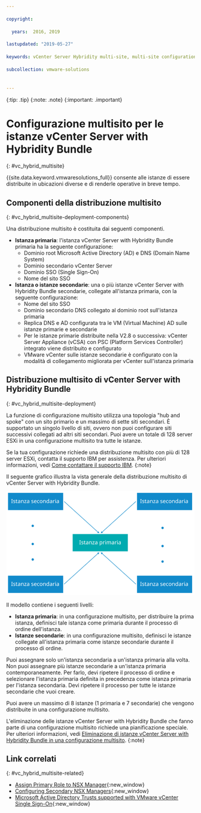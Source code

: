 ```yaml
---

copyright:

  years:  2016, 2019

lastupdated: "2019-05-27"

keywords: vCenter Server Hybridity multi-site, multi-site configuration Hybridity, multi-site deployment vCenter Server Hybridity

subcollection: vmware-solutions


---
```


{:tip: .tip}
{:note: .note}
{:important: .important}

# Configurazione multisito per le istanze vCenter Server with Hybridity Bundle
{: #vc_hybrid_multisite}

{{site.data.keyword.vmwaresolutions_full}} consente alle istanze di essere distribuite in ubicazioni diverse e di renderle operative in breve tempo.

## Componenti della distribuzione multisito
{: #vc_hybrid_multisite-deployment-components}

Una distribuzione multisito è costituita dai seguenti componenti.

* **Istanza primaria**: l'istanza vCenter Server with Hybridity Bundle primaria ha la seguente configurazione:
  *  Dominio root Microsoft Active Directory (AD) e DNS (Domain Name System)
  *  Dominio secondario vCenter Server
  *  Dominio SSO (Single Sign-On)
  *  Nome del sito SSO
* **Istanza o istanze secondarie**: una o più istanze vCenter Server with Hybridity Bundle secondarie, collegate all'istanza primaria, con la seguente configurazione:
   *  Nome del sito SSO
   *  Dominio secondario DNS collegato al dominio root sull'istanza primaria
   *  Replica DNS e AD configurata tra le VM (Virtual Machine) AD sulle istanze primarie e secondarie
   *  Per le istanze primarie distribuite nella V2.8 o successiva: vCenter Server Appliance (vCSA) con PSC (Platform Services Controller) integrato viene distribuito e configurato
   *  VMware vCenter sulle istanze secondarie è configurato con la modalità di collegamento migliorata per vCenter sull'istanza primaria

## Distribuzione multisito di vCenter Server with Hybridity Bundle
{: #vc_hybrid_multisite-deployment}

La funzione di configurazione multisito utilizza una topologia "hub and spoke" con un sito primario e un massimo di sette siti secondari. È supportato un singolo livello di siti, ovvero non puoi configurare siti successivi collegati ad altri siti secondari. Puoi avere un totale di 128 server ESXi in una configurazione multisito tra tutte le istanze.

Se la tua configurazione richiede una distribuzione multisito con più di 128 server ESXi, contatta il supporto IBM per assistenza. Per ulteriori informazioni, vedi [Come contattare il supporto IBM](/docs/services/vmwaresolutions/vmonic?topic=vmware-solutions-trbl_support).
{:note}

Il seguente grafico illustra la vista generale della distribuzione multisito di vCenter Server with Hybridity Bundle.

![Distribuzione multisito di vCenter Server with Hybridity Bundle](../images/multisite-hub-spoke.svg "Distribuzione multisito di vCenter Server with Hybridity Bundle")

Il modello contiene i seguenti livelli:

* **Istanza primaria**: in una configurazione multisito, per distribuire la prima istanza, definisci tale istanza come primaria durante il processo di ordine dell'istanza.
* **Istanze secondarie**: in una configurazione multisito, definisci le istanze collegate all'istanza primaria come istanze secondarie durante il processo di ordine.

Puoi assegnare solo un'istanza secondaria a un'istanza primaria alla volta. Non puoi assegnare più istanze secondarie a un'istanza primaria contemporaneamente. Per farlo, devi ripetere il processo di ordine e selezionare l'istanza primaria definita in precedenza come istanza primaria per l'istanza secondaria. Devi ripetere il processo per tutte le istanze secondarie che vuoi creare.

Puoi avere un massimo di 8 istanze (1 primaria e 7 secondarie) che vengono distribuite in una configurazione multisito.

L'eliminazione delle istanze vCenter Server with Hybridity Bundle che fanno parte di una configurazione multisito richiede una pianificazione speciale. Per ulteriori informazioni, vedi [Eliminazione di istanze vCenter Server with Hybridity Bundle in una configurazione multisito](/docs/services/vmwaresolutions/vcenter?topic=vmware-solutions-vc_hybrid_deletinginstance_multi).
{:note}

## Link correlati
{: #vc_hybrid_multisite-related}

* [Assign Primary Role to NSX Manager](https://docs.vmware.com/en/VMware-NSX-Data-Center-for-vSphere/6.2/com.vmware.nsx-cross-vcenter-install.doc/GUID-44E8AE16-BA3F-4DD9-B582-FC1E137E6CFC.html){:new_window}
* [Configuring Secondary NSX Managers](https://pubs.vmware.com/NSX-62/topic/com.vmware.nsx-cross-vcenter-install.doc/GUID-9E48BC57-15E3-49C7-8BC5-F94ED8918BBE.html){:new_window}
* [Microsoft Active Directory Trusts supported with VMware vCenter Single Sign-On](https://kb.vmware.com/s/article/2064250){:new_window}
